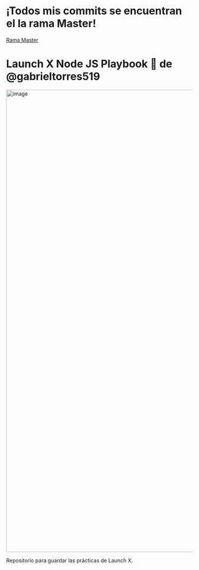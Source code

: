 # ¡Todos mis commits se encuentran el la rama Master!

[Rama Master](https://github.com/gabrieltorres519/playbook/tree/master)

# Launch X Node JS Playbook 🚀 de @gabrieltorres519 

<img width="1247" alt="image" src="https://user-images.githubusercontent.com/17634377/159151704-8949639b-ae5f-405a-a8b8-8d97f3f150cd.png">

Repositorio para guardar las prácticas de Launch X.
